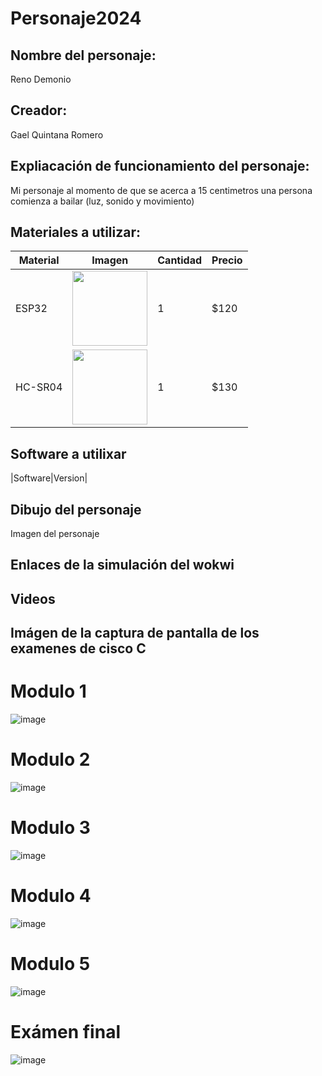 # Personaje2024

## Nombre del personaje:
Reno Demonio

## Creador:
Gael Quintana Romero

## Expliacación de funcionamiento del personaje:
Mi personaje al momento de que se acerca a 15 centimetros una persona comienza a bailar (luz, sonido y movimiento)

## Materiales a utilizar:
|Material | Imagen | Cantidad |Precio |
|--|--|--|--|
|ESP32|<img src="https://github.com/user-attachments/assets/32e36f85-9e75-4b46-9af0-002f56633eb7" width="120"/>|1|$120|
|HC-SR04|<img src="https://github.com/user-attachments/assets/f0885ad1-58f5-431d-828b-bf01f25ffe03" width="120"/>|1|$130|

## Software a utilixar
|Software|Version|
## Dibujo del personaje
Imagen del personaje

## Enlaces de la simulación del wokwi

## Videos

## Imágen de la captura de pantalla de los examenes de cisco C
# Modulo 1
![image](https://github.com/user-attachments/assets/8eb709b4-9eed-48b5-b1b0-8d1e88a135e8)
# Modulo 2
![image](https://github.com/user-attachments/assets/82cce452-57e8-428b-bea5-d99c4cb4e7dc)
# Modulo 3
![image](https://github.com/user-attachments/assets/656958a0-2446-460b-8fc5-9cedb17fae64)
# Modulo 4
![image](https://github.com/user-attachments/assets/0b0f2f08-e9d8-4cba-a254-86b1a6818bc8)
# Modulo 5
![image](https://github.com/user-attachments/assets/293373b4-0eee-48f1-a8ac-c5cbaa0d64c4)
# Exámen final
![image](https://github.com/user-attachments/assets/09eae099-a483-4053-a4d5-990a611960fc)

